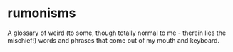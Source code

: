 # rumonisms
A glossary of weird (to some, though totally normal to me - therein lies the mischief!) words and phrases that come out of my mouth and keyboard.
